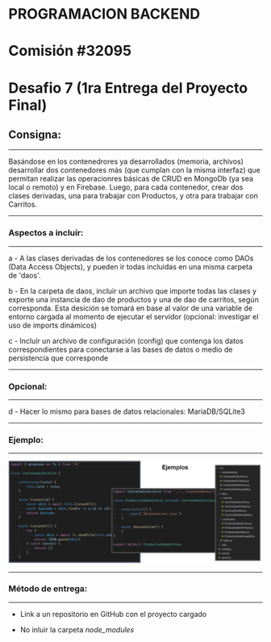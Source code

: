 # PROGRAMACION BACKEND

# Comisión #32095

# Desafio 7 (1ra Entrega del Proyecto Final)

## Consigna:

---

Basándose en los contenedrores ya desarrollados (memoria, archivos) desarrollar dos contenedores más (que cumplan con la misma interfaz) que permitan realizar las operacionres básicas de CRUD en MongoDb (ya sea local o remoto) y en Firebase. Luego, para cada contenedor, crear dos clases derivadas, una para trabajar con Productos, y otra para trabajar con Carritos.

---

### Aspectos a incluír:

---

a - A las clases derivadas de los contenedores se los conoce como DAOs (Data Access Objects), y pueden ir todas incluidas en una misma carpeta de 'daos'.

b - En la carpeta de daos, incluir un archivo que importe todas las clases y exporte una instancia de dao de productos y una de dao de carritos, según corresponda. Esta desición se tomará en base al valor de una variable de entorno cargada al momento de ejecutar el servidor (opcional: investigar el uso de imports dinámicos)

c - Incluír un archivo de configuración (config) que contenga los datos correspondientes para conectarse a las bases de datos o medio de persistencia que corresponde

---

### Opcional:

---

d - Hacer lo mismo para bases de datos relacionales: MariaDB/SQLite3

---

### Ejemplo:

---

<img src="./assets/example.png" width=1000px/>

---

### Método de entrega:

---

- Link a un repositorio en GitHub con el proyecto cargado

- No inluír la carpeta _node_modules_
